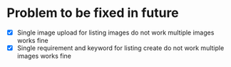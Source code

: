 # Problem to be fixed in future
- [x]  Single image upload for listing images do not work multiple images works fine
- [x]  Single requirement and keyword for listing create do not work multiple images works fine
